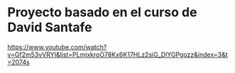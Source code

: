 # Proyecto basado en el curso de David Santafe
https://www.youtube.com/watch?v=Gf2m53vVRYI&list=PLmjxkroO78Kx6K17HLz2siG_DlYGPgozz&index=3&t=2074s
